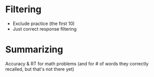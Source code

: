# Filtering

* Exclude practice (the first 10)
* Just correct response filtering

# Summarizing

Accuracy & RT for math problems (and for # of words they correctly recalled, but that's not there yet)
